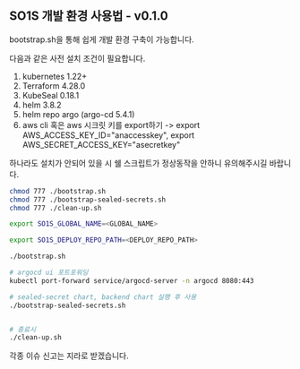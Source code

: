 ## SO1S 개발 환경 사용법 - v0.1.0

bootstrap.sh을 통해 쉽게 개발 환경 구축이 가능합니다.

다음과 같은 사전 설치 조건이 필요합니다.

1. kubernetes 1.22+
2. Terraform 4.28.0
3. KubeSeal 0.18.1
4. helm 3.8.2
5. helm repo argo (argo-cd 5.4.1)
6. aws cli 혹은 aws 시크릿 키를 export하기 -> export AWS_ACCESS_KEY_ID="anaccesskey", export AWS_SECRET_ACCESS_KEY="asecretkey"

하나라도 설치가 안되어 있을 시 쉘 스크립트가 정상동작을 안하니 유의해주시길 바랍니다.

```bash
chmod 777 ./bootstrap.sh
chmod 777 ./bootstrap-sealed-secrets.sh
chmod 777 ./clean-up.sh

export SO1S_GLOBAL_NAME=<GLOBAL_NAME>

export SO1S_DEPLOY_REPO_PATH=<DEPLOY_REPO_PATH>

./bootstrap.sh

# argocd ui 포트포워딩
kubectl port-forward service/argocd-server -n argocd 8080:443

# sealed-secret chart, backend chart 실행 후 사용
./bootstrap-sealed-secrets.sh


# 종료시
./clean-up.sh

```

각종 이슈 신고는 지라로 받겠습니다.
